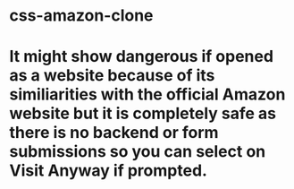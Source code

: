 # css-amazon-clone
# It might show dangerous if opened as a website because of its similiarities with the official Amazon website but it is completely safe as there is no backend or form submissions so you can select on Visit Anyway if prompted.
